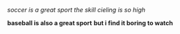 
*soccer is a great sport*
_the skill cieling is so high_

**baseball is also a great sport**
__but i find it boring to watch__
